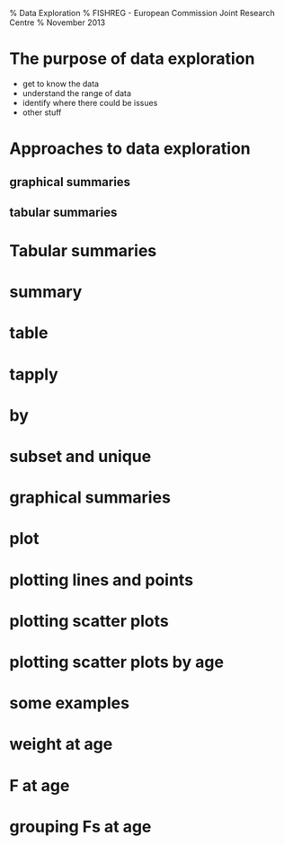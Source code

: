 % Data Exploration 
% FISHREG - European Commission Joint Research Centre
% November 2013

# The purpose of data exploration

* get to know the data
* understand the range of data
* identify where there could be issues
* other stuff

# Approaches to data exploration

## graphical summaries

## tabular summaries


# Tabular summaries

# summary

# table

# tapply

# by

# subset and unique


# graphical summaries

# plot

# plotting lines and points

# plotting scatter plots

# plotting scatter plots by age

# some examples

# weight at age

# F at age

# grouping Fs at age


